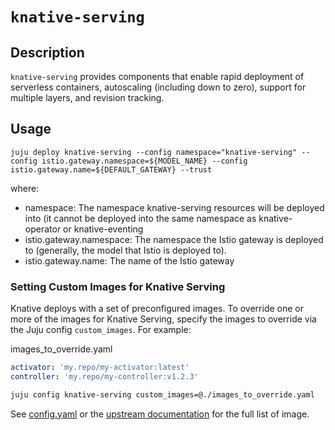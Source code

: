 # `knative-serving`

## Description

`knative-serving` provides components that enable rapid deployment of serverless containers, autoscaling (including down to zero), support for multiple layers, and revision tracking.

## Usage

```
juju deploy knative-serving --config namespace="knative-serving" --config istio.gateway.namespace=${MODEL_NAME} --config istio.gateway.name=${DEFAULT_GATEWAY} --trust
```

where:

* namespace: The namespace knative-serving resources will be deployed into (it cannot be deployed into the same namespace as knative-operator or knative-eventing
* istio.gateway.namespace: The namespace the Istio gateway is deployed to (generally, the model that Istio is deployed to).
* istio.gateway.name: The name of the Istio gateway

### Setting Custom Images for Knative Serving

Knative deploys with a set of preconfigured images.  To override one or more of the images for Knative Serving, specify the images to override via the Juju config `custom_images`.  For example:

images_to_override.yaml
```yaml
activator: 'my.repo/my-activator:latest'
controller: 'my.repo/my-controller:v1.2.3'
```

```bash
juju config knative-serving custom_images=@./images_to_override.yaml
```

See [config.yaml](./config.yaml) or the [upstream documentation](https://knative.dev/docs/install/operator/configuring-serving-cr/#download-images-individually-without-secrets) for the full list of image.
